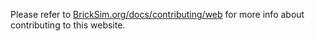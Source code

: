Please refer to [BrickSim.org/docs/contributing/web](https://bricksim.org/docs/contributing/web/) for more info about contributing to this website.
